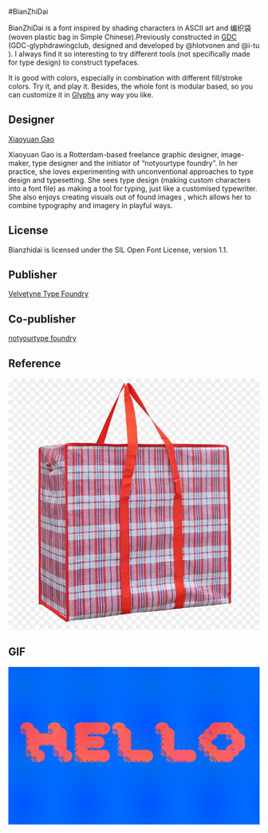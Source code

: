 #BianZhiDai 

BianZhiDai is a font inspired by shading characters in ASCII art and 编织袋 (woven plastic bag in Simple Chinese).Previously constructed in [GDC](http://glyphdrawing.club) (GDC-glyphdrawingclub, designed and developed by @hlotvonen and @i-tu ). I always find it so interesting to try different tools (not specifically made for type design) to construct typefaces.

It is good with colors, especially in combination with different fill/stroke colors. Try it, and play it. Besides, the whole font is modular based, so you can customize it in [Glyphs](https://glyphsapp.com/) any way you like.


## Designer

[Xiaoyuan Gao](https://notyourtype.nl)

Xiaoyuan Gao is a Rotterdam-based freelance graphic designer, image-maker, type designer and the initiator of “notyourtype foundry”. In her practice, she loves experimenting with unconventional approaches to type design and typesetting. She sees type design (making custom characters into a font file) as making a tool for typing, just like a customised typewriter. She also enjoys creating visuals out of found images , which allows her to combine typography and imagery in playful ways.

## License 

Bianzhidai is licensed under the SIL Open Font License, version 1.1.

## Publisher

[Velvetyne Type Foundry](https://velvetyne.fr/)

## Co-publisher
[notyourtype foundry](https://notyourtype.nl)

## Reference 

![alt text](documentation/specimen/imgs/eg.webp "Title")

## GIF
![alt text](hello.gif "Variable Preview")